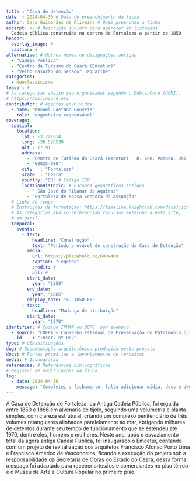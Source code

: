 ```yaml
---
title : "Casa de detenção"
date  : 2024-04-30 # Data do preenchimento da ficha
author: Sara Guimarães de Oliveira # Quem preencheu a ficha
excerpt: >- # Descrição sucinta para aparecer em listagens
  Cadeia pública construída no centro de Fortaleza a partir de 1850
header:
  overlay_image: #
  caption: #
alternative: # Outros nomes ou designações antigas
  - "Cadeia Pública"
  - "Centro de Turismo do Ceará (Emcetur)"
  - "Velho casarão do Senador Jaguaribe"
categories:
  - Neoclassicismo
teaser: #
# As categorias abaixo são organizadas segundo o DublinCore (DCMI).
# https://dublincore.org
contributor: # Agentes envolvidos
  - name: "Manuel Caetano Gouveia"
    role: "engenheiro responsável"
coverage:
  spatial:
    location:
      lat : -3.721614 
      long: -38.528538
      alt : 17.91
      address:
        - "Centro de Turismo do Ceará (Emcetur) - R. Sen. Pompeu, 350 - Centro"
        - "60025-000"
      city   : "Fortaleza"
      state  : "Ceará"
      country: "BR" # Código ISO
      locationHistoric: # Escopos geográficos antigos
        - " São José do Ribamar do Aquiraz"
        - "Fortaleza de Nossa Senhora da Assunção"
  # Linha do tempo
  # Instruções de formatação: https://timeline.knightlab.com/docs/json-format.html
  # As categorias abaixo referenciam recursos externos a este site,
  # em geral.
  temporal:
    events:
      - text:
          headline: "Construção"
          text: "Período provável de construção da Casa de Detenção"
        media:
          url: https://placehold.co/600x400
          caption: "Legenda"
          credit: #
          alt: #
        start_date:
          year: "1850"
        end_date:
          year: "1866"
        display_date: "c. 1850-66"
      - text:
          headline: "Mudança de atribuição"
        start_date:
          year: "1970"
identifier: # Código IPHAN ou DGPC, por exemplo
  - source: "COEPA – Conselho Estadual de Preservação do Patrimônio Cultural do Estado do Ceará"
    id    : "Inscr. nº 002"
type: # Classificações
dwg: # Documentação arquitetônica produzida neste projeto
docs: # Fontes primárias e levantamentos de terceiros
media: # Iconografia
references: # Referências bibliográficas
# Registro de modificações na ficha:
log:
  - date: 2024-04-30
    message: "Completei o fichamento, falta adicionar mídia, docs e dwg"
---
```


A Casa de Detenção de Fortaleza, ou Antiga Cadeia Pública, foi erguida entre 1850 e 1866 em alvenaria de tijolo, seguindo uma volumetria e planta simples, com clareza estrutural, criando um complexo penitenciário de três volumes retangulares alinhados paralelamente ao mar, abrigando milhares de detentos durante seu tempo de funcionamento que se estendeu até 1970, dentre eles, homens e mulheres. Neste ano, após o esvaziamento total da agora antiga Cadeia Pública, foi inaugurado o Emcetur, contando com um projeto de revitalização dos arquitetos Francisco Afonso Porto Lima e Francisco Américo de Vasconcelos, ficando a execução do projeto sob a responsabilidade da Secretaria de Obras do Estado do Ceará, dessa forma, o espaço foi adaptado para receber artesãos e comerciantes no piso térreo e o Museu de Arte e Cultura Popular no primeiro piso.
